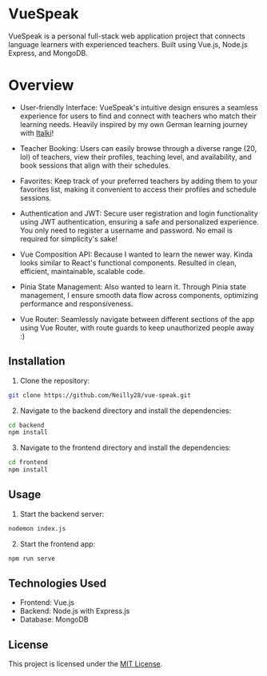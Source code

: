 # VueSpeak

VueSpeak is a personal full-stack web application project that connects language learners with experienced teachers. Built using Vue.js, Node.js Express, and MongoDB.

# Overview

- User-friendly Interface: VueSpeak's intuitive design ensures a seamless experience for users to find and connect with teachers who match their learning needs. Heavily inspired by my own German learning journey with [Italki](https://www.italki.com/)!

- Teacher Booking: Users can easily browse through a diverse range (20, lol) of teachers, view their profiles, teaching level, and availability, and book sessions that align with their schedules.

- Favorites: Keep track of your preferred teachers by adding them to your favorites list, making it convenient to access their profiles and schedule sessions.

- Authentication and JWT: Secure user registration and login functionality using JWT authentication, ensuring a safe and personalized experience. You only need to register a username and password. No email is required for simplicity's sake!

- Vue Composition API: Because I wanted to learn the newer way. Kinda looks similar to React's functional components. Resulted in clean, efficient, maintainable, scalable code.

- Pinia State Management: Also wanted to learn it. Through Pinia state management, I ensure smooth data flow across components, optimizing performance and responsiveness.

- Vue Router: Seamlessly navigate between different sections of the app using Vue Router, with route guards to keep unauthorized people away :)

## Installation

1. Clone the repository:

```bash
git clone https://github.com/Neilly28/vue-speak.git
```

2. Navigate to the backend directory and install the dependencies:

```bash
cd backend
npm install
```

3. Navigate to the frontend directory and install the dependencies:

```bash
cd frontend
npm install
```

## Usage

1. Start the backend server:

```bash
nodemon index.js
```

2. Start the frontend app:

```bash
npm run serve
```

## Technologies Used
- Frontend: Vue.js
- Backend: Node.js with Express.js
- Database: MongoDB

## License
This project is licensed under the [MIT License](https://choosealicense.com/licenses/mit/).

